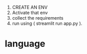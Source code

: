 1. CREATE AN ENV
2. Activate that env
3. collect the requirements
4. run using ( streamlit run app.py ).
# language
